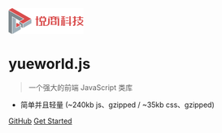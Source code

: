 ![logo](media/logo.png)

# yueworld.js

> 一个强大的前端 JavaScript 类库

* 简单并且轻量 (~240kb js、gzipped / ~35kb css、gzipped)
<!--
Multiple themes
Not build static html files
-->

[GitHub](https://github.com/yueworld/static/)
[Get Started](#yueworldjs)

<!-- 背景图片 ![](media/background.png) -->

<!-- 背景色 ![color](#e4e7ea)-->